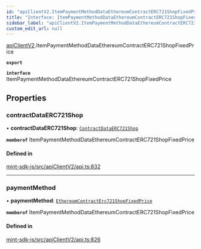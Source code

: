 ```yaml
---
id: "apiClientV2.ItemPaymentMethodDataEthereumContractERC721ShopFixedPrice"
title: "Interface: ItemPaymentMethodDataEthereumContractERC721ShopFixedPrice"
sidebar_label: "apiClientV2.ItemPaymentMethodDataEthereumContractERC721ShopFixedPrice"
custom_edit_url: null
---
```


[apiClientV2](../modules/apiClientV2).ItemPaymentMethodDataEthereumContractERC721ShopFixedPrice

**`export`**

**`interface`** ItemPaymentMethodDataEthereumContractERC721ShopFixedPrice

## Properties

### contractDataERC721Shop

• **contractDataERC721Shop**: [`ContractDataERC721Shop`](apiClientV2.ContractDataERC721Shop)

**`memberof`** ItemPaymentMethodDataEthereumContractERC721ShopFixedPrice

#### Defined in

[mint-sdk-js/src/apiClientV2/api.ts:832](https://github.com/KyuzanInc/mint-sdk-js/blob/116138b/src/apiClientV2/api.ts#L832)

___

### paymentMethod

• **paymentMethod**: [`EthereumContractErc721ShopFixedPrice`](../enums/apiClientV2.ItemPaymentMethodDataEthereumContractERC721ShopFixedPricePaymentMethodEnum#ethereumcontracterc721shopfixedprice)

**`memberof`** ItemPaymentMethodDataEthereumContractERC721ShopFixedPrice

#### Defined in

[mint-sdk-js/src/apiClientV2/api.ts:826](https://github.com/KyuzanInc/mint-sdk-js/blob/116138b/src/apiClientV2/api.ts#L826)
